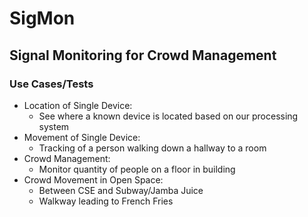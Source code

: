 # SigMon
## Signal Monitoring for Crowd Management
### Use Cases/Tests

* Location of Single Device:
  * See where a known device is located based on our processing system
* Movement of Single Device:
  * Tracking of a person walking down a hallway to a room
* Crowd Management:
  * Monitor quantity of people on a floor in building
* Crowd Movement in Open Space:
  * Between CSE and Subway/Jamba Juice
  * Walkway leading to French Fries 
